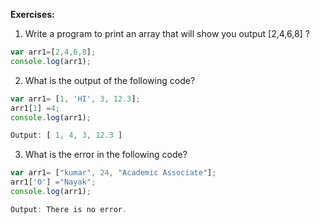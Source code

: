 **Exercises:**

1. Write a program to print an array that will show you output [2,4,6,8] ?

```js
var arr1=[2,4,6,8];
console.log(arr1);
```
 
2. What is the output of the following code?

```js
var arr1= [1, 'HI', 3, 12.3];
arr1[1] =4;
console.log(arr1);

Output: [ 1, 4, 3, 12.3 ]
 ```

3. What is the error in the following code?

```js
var arr1= ["kumar", 24, "Academic Associate"];
arr1['0'] ="Nayak";
console.log(arr1);

Output: There is no error.
```